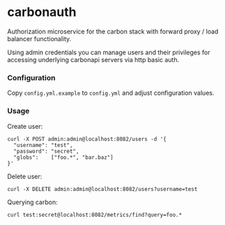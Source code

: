 # carbonauth

Authorization microservice for the carbon stack with forward proxy / load balancer functionality.

Using admin credentials you can manage users and their privileges for accessing underlying carbonapi servers via http basic auth.

### Configuration

Copy `config.yml.example` to `config.yml` and adjust configuration values.

### Usage

Create user:
```
curl -X POST admin:admin@localhost:8082/users -d '{
  "username": "test",
  "password": "secret",
  "globs":    ["foo.*", "bar.baz"]
}'
```

Delete user:
```
curl -X DELETE admin:admin@localhost:8082/users?username=test
```

Querying carbon:
```
curl test:secret@localhost:8082/metrics/find?query=foo.*
```
